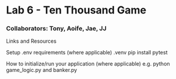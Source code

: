 # Lab 6 - Ten Thousand Game

### Collaborators: Tony, Aoife, Jae, JJ


Links and Resources

Setup
.env requirements (where applicable)
.venv
pip install pytest


How to initialize/run your application (where applicable)
e.g. python game_logic.py and banker.py
